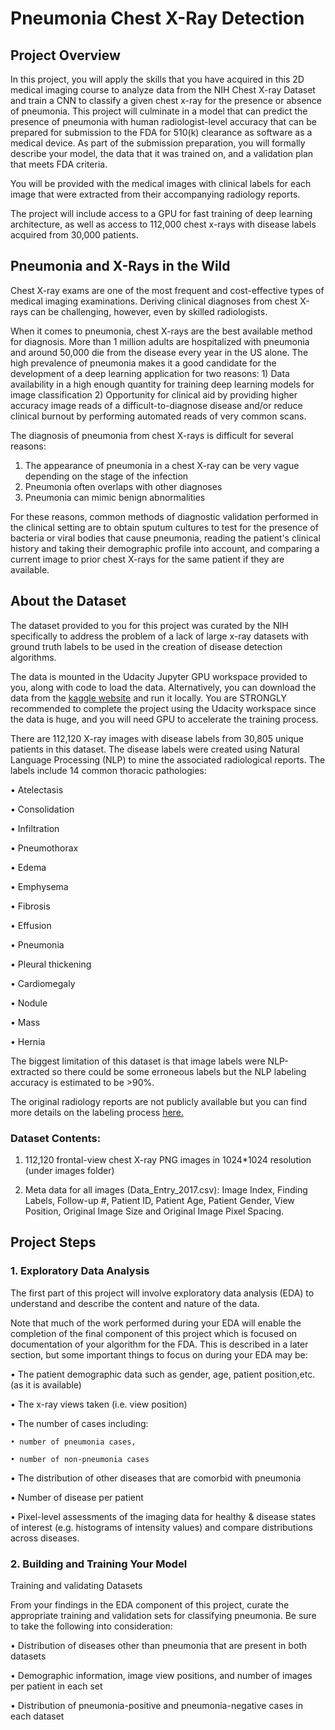 # Pneumonia Chest X-Ray Detection
## Project Overview
In this project, you will apply the skills that you have acquired in this 2D medical imaging course to analyze data from the NIH Chest X-ray Dataset and train a CNN to classify a given chest x-ray for the presence or absence of pneumonia. This project will culminate in a model that can predict the presence of pneumonia with human radiologist-level accuracy that can be prepared for submission to the FDA for 510(k) clearance as software as a medical device. As part of the submission preparation, you will formally describe your model, the data that it was trained on, and a validation plan that meets FDA criteria.

You will be provided with the medical images with clinical labels for each image that were extracted from their accompanying radiology reports.

The project will include access to a GPU for fast training of deep learning architecture, as well as access to 112,000 chest x-rays with disease labels acquired from 30,000 patients.

## Pneumonia and X-Rays in the Wild
Chest X-ray exams are one of the most frequent and cost-effective types of medical imaging examinations. Deriving clinical diagnoses from chest X-rays can be challenging, however, even by skilled radiologists.

When it comes to pneumonia, chest X-rays are the best available method for diagnosis. More than 1 million adults are hospitalized with pneumonia and around 50,000 die from the disease every year in the US alone. The high prevalence of pneumonia makes it a good candidate for the development of a deep learning application for two reasons: 1) Data availability in a high enough quantity for training deep learning models for image classification 2) Opportunity for clinical aid by providing higher accuracy image reads of a difficult-to-diagnose disease and/or reduce clinical burnout by performing automated reads of very common scans.

The diagnosis of pneumonia from chest X-rays is difficult for several reasons:

1. The appearance of pneumonia in a chest X-ray can be very vague depending on the stage of the infection
2. Pneumonia often overlaps with other diagnoses
3. Pneumonia can mimic benign abnormalities

For these reasons, common methods of diagnostic validation performed in the clinical setting are to obtain sputum cultures to test for the presence of bacteria or viral bodies that cause pneumonia, reading the patient's clinical history and taking their demographic profile into account, and comparing a current image to prior chest X-rays for the same patient if they are available.

## About the Dataset
The dataset provided to you for this project was curated by the NIH specifically to address the problem of a lack of large x-ray datasets with ground truth labels to be used in the creation of disease detection algorithms.

The data is mounted in the Udacity Jupyter GPU workspace provided to you, along with code to load the data. Alternatively, you can download the data from the <a href="https://www.kaggle.com/nih-chest-xrays/data">kaggle website</a> and run it locally. You are STRONGLY recommended to complete the project using the Udacity workspace since the data is huge, and you will need GPU to accelerate the training process.

There are 112,120 X-ray images with disease labels from 30,805 unique patients in this dataset. The disease labels were created using Natural Language Processing (NLP) to mine the associated radiological reports. The labels include 14 common thoracic pathologies:

• Atelectasis

• Consolidation

• Infiltration

• Pneumothorax

• Edema

• Emphysema

• Fibrosis

• Effusion

• Pneumonia

• Pleural thickening

• Cardiomegaly

• Nodule

• Mass

• Hernia

The biggest limitation of this dataset is that image labels were NLP-extracted so there could be some erroneous labels but the NLP labeling accuracy is estimated to be >90%.

The original radiology reports are not publicly available but you can find more details on the labeling process <a href="https://arxiv.org/abs/1705.02315">here.</a>

### Dataset Contents:
1. 112,120 frontal-view chest X-ray PNG images in 1024*1024 resolution (under images folder)

2. Meta data for all images (Data_Entry_2017.csv): Image Index, Finding Labels, Follow-up #, Patient ID, Patient Age, Patient Gender, View Position, Original Image Size and Original Image Pixel Spacing.

## Project Steps

### 1. Exploratory Data Analysis

The first part of this project will involve exploratory data analysis (EDA) to understand and describe the content and nature of the data.

Note that much of the work performed during your EDA will enable the completion of the final component of this project which is focused on documentation of your algorithm for the FDA. This is described in a later section, but some important things to focus on during your EDA may be:

 • The patient demographic data such as gender, age, patient position,etc. (as it is available)

 • The x-ray views taken (i.e. view position)

 • The number of cases including:

    • number of pneumonia cases,
   
    • number of non-pneumonia cases
    
 • The distribution of other diseases that are comorbid with pneumonia

 • Number of disease per patient

 • Pixel-level assessments of the imaging data for healthy & disease states of interest (e.g. histograms of intensity values) and compare distributions across diseases.
 

### 2. Building and Training Your Model
Training and validating Datasets

From your findings in the EDA component of this project, curate the appropriate training and validation sets for classifying pneumonia. Be sure to take the following into consideration:

  • Distribution of diseases other than pneumonia that are present in both datasets
  
  • Demographic information, image view positions, and number of images per patient in each set
  
  • Distribution of pneumonia-positive and pneumonia-negative cases in each dataset
  

